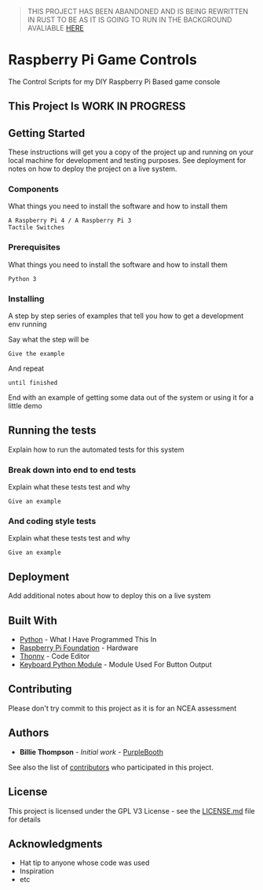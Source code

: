 > THIS PROJECT HAS BEEN ABANDONED AND IS BEING REWRITTEN IN RUST TO BE AS IT IS GOING TO RUN IN THE BACKGROUND AVALIABLE [HERE](https://github.com/mariowhitmore/rust-raspi-controls)
# Raspberry Pi Game Controls
The Control Scripts for my DIY Raspberry Pi Based game console

## This Project Is WORK IN PROGRESS  

## Getting Started

These instructions will get you a copy of the project up and running on your local machine for development and testing purposes. See deployment for notes on how to deploy the project on a live system.

### Components

What things you need to install the software and how to install them

```
A Raspberry Pi 4 / A Raspberry Pi 3
Tactile Switches
```

### Prerequisites

What things you need to install the software and how to install them

```
Python 3
```

### Installing

A step by step series of examples that tell you how to get a development env running

Say what the step will be

```
Give the example
```

And repeat

```
until finished
```

End with an example of getting some data out of the system or using it for a little demo

## Running the tests

Explain how to run the automated tests for this system

### Break down into end to end tests

Explain what these tests test and why

```
Give an example
```

### And coding style tests

Explain what these tests test and why

```
Give an example
```

## Deployment

Add additional notes about how to deploy this on a live system

## Built With

* [Python](https://www.python.org/) - What I Have Programmed This In
* [Raspberry Pi Foundation](https://www.raspberrypi.org/) - Hardware
* [Thonny](https://thonny.org/) - Code Editor
* [Keyboard Python Module](https://pypi.org/project/keyboard/) - Module Used For Button Output

## Contributing

Please don't try commit to this project as it is for an NCEA assessment 

## Authors

* **Billie Thompson** - *Initial work* - [PurpleBooth](https://github.com/PurpleBooth)

See also the list of [contributors](https://github.com/your/project/contributors) who participated in this project.

## License

This project is licensed under the GPL V3 License - see the [LICENSE.md](LICENSE.md) file for details

## Acknowledgments

* Hat tip to anyone whose code was used
* Inspiration
* etc
